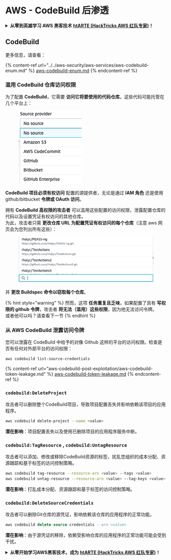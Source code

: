 # AWS - CodeBuild 后渗透

<details>

<summary><strong>从零到英雄学习 AWS 黑客技术</strong> <a href="https://training.hacktricks.xyz/courses/arte"><strong>htARTE (HackTricks AWS 红队专家)</strong></a><strong>！</strong></summary>

支持 HackTricks 的其他方式：

* 如果您想在 **HackTricks 中看到您的公司广告** 或 **下载 HackTricks 的 PDF**，请查看 [**订阅计划**](https://github.com/sponsors/carlospolop)！
* 获取 [**官方 PEASS & HackTricks 商品**](https://peass.creator-spring.com)
* 发现 [**PEASS 家族**](https://opensea.io/collection/the-peass-family)，我们独家的 [**NFT 集合**](https://opensea.io/collection/the-peass-family)
* **加入** 💬 [**Discord 群组**](https://discord.gg/hRep4RUj7f) 或 [**telegram 群组**](https://t.me/peass) 或在 **Twitter** 🐦 上 **关注我** [**@carlospolopm**](https://twitter.com/carlospolopm)**。**
* **通过向** [**HackTricks**](https://github.com/carlospolop/hacktricks) 和 [**HackTricks Cloud**](https://github.com/carlospolop/hacktricks-cloud) github 仓库提交 PR 来分享您的黑客技巧。

</details>

## CodeBuild

更多信息，请查看：

{% content-ref url="../../aws-security/aws-services/aws-codebuild-enum.md" %}
[aws-codebuild-enum.md](../../aws-security/aws-services/aws-codebuild-enum.md)
{% endcontent-ref %}

### 滥用 CodeBuild 仓库访问权限

为了配置 **CodeBuild**，它需要 **访问它将要使用的代码仓库**。这些代码可能托管在几个平台上：

<figure><img src="../../../.gitbook/assets/image (3) (5).png" alt=""><figcaption></figcaption></figure>

**CodeBuild 项目必须有权访问** 配置的源提供者，无论是通过 **IAM 角色** 还是使用 github/bitbucket **令牌或 OAuth 访问**。

拥有 **CodeBuild 高权限的攻击者** 可以滥用这些配置的访问权限，泄露配置仓库的代码以及设置凭证有权访问的其他仓库。\
为此，攻击者只需 **更改仓库 URL 为配置凭证有权访问的每个仓库**（注意 aws 网页会为您列出所有这些）：

<figure><img src="../../../.gitbook/assets/image (11) (1).png" alt=""><figcaption></figcaption></figure>

并 **更改 Buildspec 命令以窃取每个仓库**。

{% hint style="warning" %}
然而，这项 **任务重复且乏味**，如果配置了具有 **写权限的 github 令牌**，攻击者 **将无法（滥用）这些权限**，因为他无法访问令牌。\
或者他可以吗？请查看下一节
{% endhint %}

### 从 AWS CodeBuild 泄露访问令牌

您可以泄露在 CodeBuild 中给予的对像 Github 这样的平台的访问权限。检查是否有任何对外部平台的访问权限：
```bash
aws codebuild list-source-credentials
```
{% content-ref url="aws-codebuild-post-exploitation/aws-codebuild-token-leakage.md" %}
[aws-codebuild-token-leakage.md](aws-codebuild-post-exploitation/aws-codebuild-token-leakage.md)
{% endcontent-ref %}

### `codebuild:DeleteProject`

攻击者可以删除整个CodeBuild项目，导致项目配置丢失并影响依赖该项目的应用程序。
```bash
aws codebuild delete-project --name <value>
```
**潜在影响**：项目配置丢失以及使用已删除项目的应用程序服务中断。

### `codebuild:TagResource` , `codebuild:UntagResource`

攻击者可以添加、修改或移除CodeBuild资源的标签，扰乱您组织的成本分配、资源跟踪和基于标签的访问控制策略。
```bash
aws codebuild tag-resource --resource-arn <value> --tags <value>
aws codebuild untag-resource --resource-arn <value> --tag-keys <value>
```
**潜在影响**：打乱成本分配、资源跟踪和基于标签的访问控制策略。

### `codebuild:DeleteSourceCredentials`

攻击者可以删除Git仓库的源凭证，影响依赖该仓库的应用程序的正常功能。
```sql
aws codebuild delete-source-credentials --arn <value>
```
**潜在影响**：由于源凭证的移除，依赖受影响仓库的应用程序的正常功能可能会受到干扰。

<details>

<summary><strong>从零开始学习AWS黑客技术，成为</strong> <a href="https://training.hacktricks.xyz/courses/arte"><strong>htARTE (HackTricks AWS 红队专家)</strong></a><strong>！</strong></summary>

支持HackTricks的其他方式：

* 如果您希望在**HackTricks中看到您的公司广告**或**以PDF格式下载HackTricks**，请查看[**订阅计划**](https://github.com/sponsors/carlospolop)！
* 获取[**官方PEASS & HackTricks商品**](https://peass.creator-spring.com)
* 发现[**PEASS家族**](https://opensea.io/collection/the-peass-family)，我们独家的[**NFTs系列**](https://opensea.io/collection/the-peass-family)
* **加入** 💬 [**Discord群组**](https://discord.gg/hRep4RUj7f) 或 [**telegram群组**](https://t.me/peass) 或在 **Twitter** 🐦 上**关注**我 [**@carlospolopm**](https://twitter.com/carlospolopm)**。**
* **通过向** [**HackTricks**](https://github.com/carlospolop/hacktricks) 和 [**HackTricks Cloud**](https://github.com/carlospolop/hacktricks-cloud) github仓库提交PR来分享您的黑客技巧。

</details>
